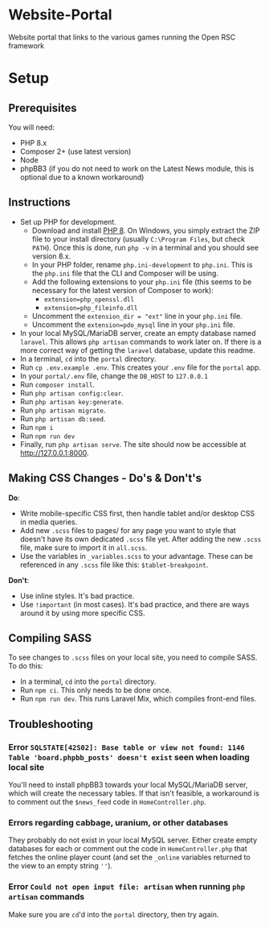 # Website-Portal
Website portal that links to the various games running the Open RSC framework

# Setup
## Prerequisites
You will need:
- PHP 8.x
- Composer 2+ (use latest version)
- Node
- phpBB3 (if you do not need to work on the Latest News module, this is optional due to a known workaround)

## Instructions
- Set up PHP for development.
   - Download and install [PHP 8](https://windows.php.net/download#php-8.0). On Windows, you simply extract the ZIP file to your install directory (usually `C:\Program Files`, but check `PATH`). Once this is done, run `php -v` in a terminal and you should see version 8.x.
   - In your PHP folder, rename `php.ini-development` to `php.ini`. This is the `php.ini` file that the CLI and Composer will be using.
   - Add the following extensions to your `php.ini` file (this seems to be necessary for the latest version of Composer to work):
      - `extension=php_openssl.dll`
      - `extension=php_fileinfo.dll`
   - Uncomment the `extension_dir = "ext"` line in your `php.ini` file.
   - Uncomment the `extension=pdo_mysql` line in your `php.ini` file.
- In your local MySQL/MariaDB server, create an empty database named `laravel`. This allows `php artisan` commands to work later on. If there is a more correct way of getting the `laravel` database, update this readme.
- In a terminal, `cd` into the `portal` directory.
- Run `cp .env.example .env`. This creates your `.env` file for the `portal` app.
- In your `portal/.env` file, change the `DB_HOST` to `127.0.0.1`
- Run `composer install`.
- Run `php artisan config:clear`.
- Run `php artisan key:generate`.
- Run `php artisan migrate`.
- Run `php artisan db:seed`.
- Run `npm i`
- Run `npm run dev`
- Finally, run `php artisan serve`. The site should now be accessible at http://127.0.0.1:8000.

## Making CSS Changes - Do's & Don't's
**Do**: 
- Write mobile-specific CSS first, then handle tablet and/or desktop CSS in media queries.
- Add new `.scss` files to pages/ for any page you want to style that doesn't have its own dedicated `.scss` file yet. After adding the new `.scss` file, make sure to import it in `all.scss`.
- Use the variables in `_variables.scss` to your advantage. These can be referenced in any `.scss` file like this: `$tablet-breakpoint`.

**Don't**:
- Use inline styles. It's bad practice.
- Use `!important` (in most cases). It's bad practice, and there are ways around it by using more specific CSS.

## Compiling SASS
To see changes to `.scss` files on your local site, you need to compile SASS. To do this:
- In a terminal, `cd` into the `portal` directory.
- Run `npm ci`. This only needs to be done once.
- Run `npm run dev`. This runs Laravel Mix, which compiles front-end files.

## Troubleshooting

### Error `SQLSTATE[42S02]: Base table or view not found: 1146 Table 'board.phpbb_posts' doesn't exist` seen when loading local site
You'll need to install phpBB3 towards your local MySQL/MariaDB server, which will create the necessary tables. If that isn't feasible, a workaround is to comment out the `$news_feed` code in `HomeController.php`.

### Errors regarding cabbage, uranium, or other databases
They probably do not exist in your local MySQL server. Either create empty databases for each or comment out the code in `HomeController.php` that fetches the online player count (and set the `_online` variables returned to the view to an empty string `''`).

### Error `Could not open input file: artisan` when running `php artisan` commands
Make sure you are `cd`'d into the `portal` directory, then try again.
